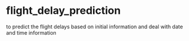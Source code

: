 # flight_delay_prediction
to predict the flight delays based on initial information and deal with date and time information
